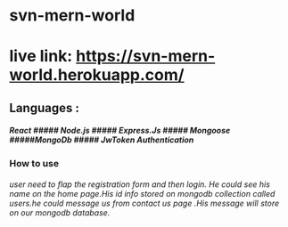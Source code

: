 # svn-mern-world
# live link: https://svn-mern-world.herokuapp.com/

## Languages :
##### React ##### Node.js ##### Express.Js ##### Mongoose #####MongoDb ##### JwToken Authentication

### How to use 
###### user need to flap the registration form and then login. He could see his name on the home page.His id info stored on mongodb collection called users.he could message us from contact us page .His message will store on our mongodb database.